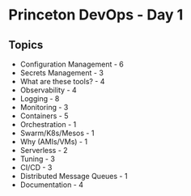 # Princeton DevOps - Day 1

## Topics
* Configuration Management - 6
* Secrets Management - 3
* What are these tools? - 4
* Observability - 4
* Logging - 8
* Monitoring - 3
* Containers - 5
* Orchestration - 1
* Swarm/K8s/Mesos - 1
* Why (AMIs/VMs) - 1
* Serverless - 2
* Tuning - 3
* CI/CD - 3
* Distributed Message Queues - 1
* Documentation - 4

